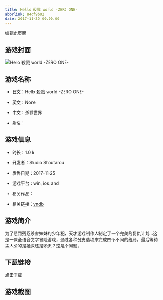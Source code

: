 ```yaml
---
title: Hello 殺戮 world -ZERO ONE-
abbrlink: 84df9b02
date: 2017-11-25 00:00:00
---
```

[编辑此页面](https://github.com/ACG-3/ADV3-source/blob/main/source/_posts/games/Hello%20%E6%AE%BA%E6%88%AE%20world%20-ZERO%20ONE-.md)

## 游戏封面

![Hello 殺戮 world -ZERO ONE-](https%3A//pan.timero.xyz/onedrive/img_lib_001/Hello%20%E6%AE%BA%E6%88%AE%20world%20-ZERO%20ONE-_cover.avif)


## 游戏名称

- 日文：Hello 殺戮 world -ZERO ONE-
- 英文：None
- 中文：杀戮世界

- 别名：


## 游戏信息

- 时长：1.0 h
- 开发者：Studio Shoutarou
- 发售日期：2017-11-25
- 游戏平台：win, ios, and
- 相关作品：

- 相关链接：[vndb](https://vndb.org/v25520)


## 游戏简介

为了惩罚残忍杀害妹妹的少年犯，天才游戏制作人制定了一个完美的复仇计划...这是一款全语音文字冒险游戏，通过各种分支选项来完成四个不同的结局。最后等待主人公的是拯救还是毁灭？这是个问题。




## 下载链接

[点击下载](https://pan.timero.xyz/onedrive/adv_lib_001/Hello%20%E6%AE%BA%E6%88%AE%20world%20-ZERO%20ONE-)


## 游戏截图


